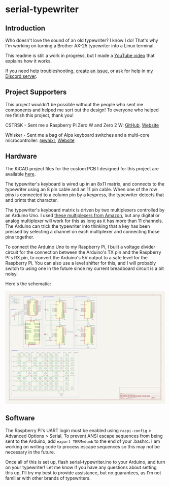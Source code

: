 # serial-typewriter

## Introduction

Who doesn't love the sound of an old typewriter? I know I do! That's why I'm working on turning a Brother AX-25 typewriter into a Linux terminal.

This readme is still a work in progress, but I made a [YouTube video](https://www.youtube.com/watch?v=JvhT_Bru0AA) that explains how it works.

If you need help troubleshooting, [create an issue](https://github.com/artillect/serial-typewriter/issues/new), or ask for help in [my Discord server](https://discord.gg/J7D7KqV3).

## Project Supporters
This project wouldn't be possible without the people who sent me components and helped me sort out the design! To everyone who helped me finish this project, thank you!

CSTRSK - Sent me a Raspberry Pi Zero W and Zero 2 W: [GitHub](https://github.com/CSTRSK), [Website](https://cstrsk.de/)

Whisker - Sent me a bag of Alps keyboard switches and a multi-core microcontroller: [@whixr](https://twitter.com/whixr), [Website](http://tymkrs.com/)

## Hardware

The KiCAD project files for the custom PCB I designed for this project are available [here](https://github.com/artillect/AX-25-mechanical-keyboard).

The typewriter's keyboard is wired up in an 8x11 matrix, and connects to the typewriter using an 8 pin cable and an 11 pin cable. When one of the row pins is connected to a column pin by a keypress, the typewriter detects that and prints that character. 

The typewriter's keyboard matrix is driven by two multiplexers controlled by an Arduino Uno. I used [these multiplexers from Amazon](https://www.amazon.com/Ximimark-Digital-Multiplexer-Breakout-CD74HC4067/dp/B07K7JF3HX/), but any digital or analog multiplexer will work for this as long as it has more than 11 channels. The Arduino can trick the typewriter into thinking that a key has been pressed by selecting a channel on each multiplexer and connecting those pins together.

To connect the Arduino Uno to my Raspberry Pi, I built a voltage divider circuit for the connection between the Arduino's TX pin and the Raspberry Pi's RX pin, to convert the Arduino's 5V output to a safe level for the Raspberry Pi. You can also use a level shifter for this, and I will probably switch to using one in the future since my current breadboard circuit is a bit noisy.

Here's the schematic:

![Schematic](https://raw.githubusercontent.com/artillect/AX-25-mechanical-keyboard/main/Schematic.png)

## Software


The Raspberry Pi's UART login must be enabled using `raspi-config` > Advanced Options > Serial. To prevent ANSI escape sequences from being sent to the Arduino, add `export TERM=dumb` to the end of your .bashrc. I am working on writing code to process escape sequences so this may not be necessary in the future.

Once all of this is set up, flash serial-typewriter.ino to your Arduino, and turn on your typewriter! Let me know if you have any questions about setting this up, I'll try my best to provide assistance, but no guarantees, as I'm not familiar with other brands of typewriters.

